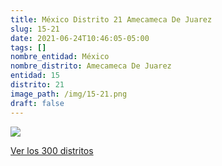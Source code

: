 ```yaml
---
title: México Distrito 21 Amecameca De Juarez
slug: 15-21
date: 2021-06-24T10:46:05-05:00
tags: []
nombre_entidad: México
nombre_distrito: Amecameca De Juarez
entidad: 15
distrito: 21
image_path: /img/15-21.png
draft: false
---
```


![](/img/15-21.png)

[Ver los 300 distritos](/docs/elecciones-2021)
